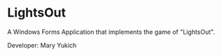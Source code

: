 # LightsOut

A Windows Forms Application that implements the game of "LightsOut".

Developer: Mary Yukich
